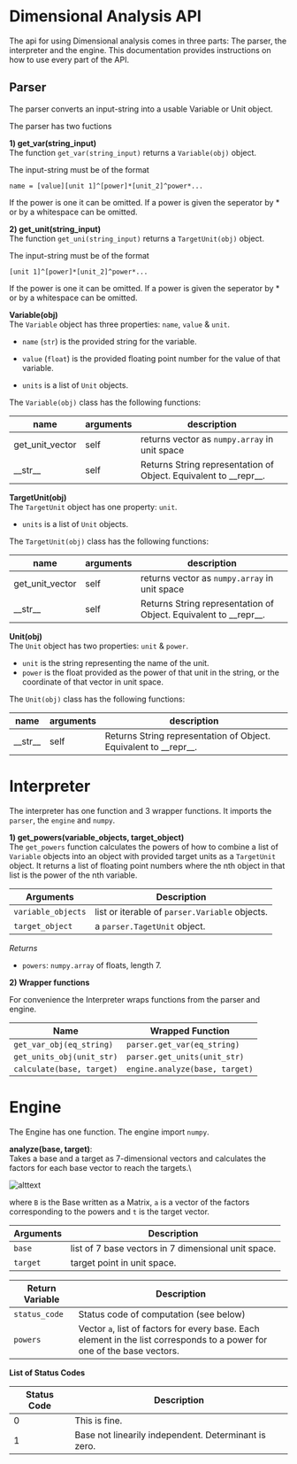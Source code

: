 # Dimensional Analysis API

The api for using Dimensional analysis comes in three parts: The parser, the interpreter and the engine. This documentation provides instructions on how to use every part of the API.

## Parser

The parser converts an input-string into a usable Variable or Unit object.

The parser has two fuctions

**1) get_var(string_input)**\
The function `get_var(string_input)` returns a `Variable(obj)` object.

The input-string must be of the format

```
name = [value][unit 1]^[power]*[unit_2]^power*...
```

If the power is one it can be omitted. If a power is given the seperator by * or by a whitespace can be omitted.

**2) get_unit(string_input)**\
The function `get_uni(string_input)` returns a `TargetUnit(obj)` object.

The input-string must be of the format

```
[unit 1]^[power]*[unit_2]^power*...
```

If the power is one it can be omitted. If a power is given the seperator by * or by a whitespace can be omitted.


**Variable(obj)**\
The `Variable` object has three properties: `name`, `value` & `unit`.

- `name` (`str`) is the provided string for the variable.
- `value` (`float`) is the provided floating point number for the value of that variable.

- `units` is a list of `Unit` objects.

The `Variable(obj)` class has the following functions:

|      name       |  arguments | description
|-----------------|------------|------------
| get_unit_vector |    self    | returns vector as `numpy.array` in unit space
|    \_\_str__    |    self    | Returns String representation of Object. Equivalent to \_\_repr__.

**TargetUnit(obj)**\
The `TargetUnit` object has one property: `unit`.

- `units` is a list of `Unit` objects.

The `TargetUnit(obj)` class has the following functions:

|      name       |  arguments | description
|-----------------|------------|------------
| get_unit_vector |    self    | returns vector as `numpy.array` in unit space
|    \_\_str__    |    self    | Returns String representation of Object. Equivalent to \_\_repr__.

**Unit(obj)**\
The `Unit` object has two properties: `unit` & `power`.

- `unit` is the string representing the name of the unit.
- `power` is the float provided as the power of that unit in the string, or the coordinate of that vector in unit space.

The `Unit(obj)` class has the following functions:

|      name       |  arguments | description
|-----------------|------------|------------
|    \_\_str__    |    self    | Returns String representation of Object. Equivalent to \_\_repr__.

# Interpreter

The interpreter has one function and 3 wrapper functions. It imports the `parser`, the `engine` and `numpy`.

**1) get_powers(variable_objects, target_object)**\
The `get_powers` function calculates the powers of how to combine a list of `Variable` objects into an object with provided target units as a `TargetUnit` object. It returns a list of floating point numbers where the nth object in that list is the power of the nth variable.

| Arguments | Description |
|-----------|-------------|
| `variable_objects` | list or iterable of `parser.Variable` objects.
| `target_object` | a `parser.TagetUnit` object.

*Returns*
- `powers`: `numpy.array` of floats, length 7.

**2) Wrapper functions**

For convenience the Interpreter wraps functions from the parser and engine.

|           Name           | Wrapped Function |
|--------------------------|------------------|
| `get_var_obj(eq_string)` | `parser.get_var(eq_string)`
| `get_units_obj(unit_str)`| `parser.get_units(unit_str)`
| `calculate(base, target)`| `engine.analyze(base, target)`

# Engine
The Engine has one function. The engine import `numpy`.

**analyze(base, target)**:\
Takes a base and a target as 7-dimensional vectors and calculates the factors for each base vector to reach the targets.\

![alttext](https://latex.codecogs.com/gif.latex?B\cdot%20\vec%20a%20=%20\vec%20t%20\implies%20\vec%20a%20=%20B^{-1}\cdot%20\vec%20t)

where `B` is the Base written as a Matrix, `a` is a vector of the factors corresponding to the powers and `t` is the target vector.

| Arguments  | Description |
|------------|-------------
|   `base`   | list of 7 base vectors in 7 dimensional unit space.
|  `target`  |  target point in unit space.

| Return Variable | Description |
|-----------------|-------------|
|  `status_code`  | Status code of computation (see below)
|    `powers`     | Vector `a`, list of factors for every base. Each element in the list corresponds to a power for one of the base vectors.

**List of Status Codes**

| Status Code | Description |
|-------------|-------------|
| 0           | This is fine.
| 1           | Base not linearily independent. Determinant is zero.
